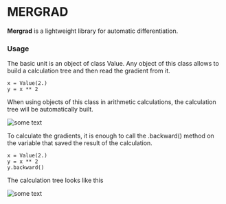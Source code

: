 #  MERGRAD

**Mergrad** is a lightweight library for automatic differentiation.


### Usage

The basic unit is an object of class Value.
Any object of this class allows to build a calculation tree and then read the gradient from it. 


```
x = Value(2.)
y = x ** 2
```

When using objects of this class in arithmetic calculations, the calculation tree will be automatically built.

![some text](https://github.com/gitmskhl/mergrad/blob/main/images/im1.png)


To calculate the gradients, it is enough to call the .backward() method on the variable that saved the result of the calculation.

```
x = Value(2.)
y = x ** 2
y.backward()
```
The calculation tree looks like this

![some text](https://github.com/gitmskhl/mergrad/blob/main/images/im2.png)

